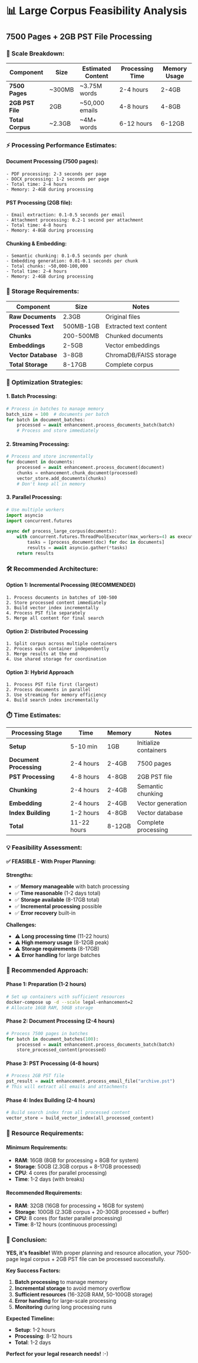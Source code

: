# 📊 Large Corpus Feasibility Analysis
## 7500 Pages + 2GB PST File Processing

### **📏 Scale Breakdown:**

| Component | Size | Estimated Content | Processing Time | Memory Usage |
|-----------|------|------------------|-----------------|--------------|
| **7500 Pages** | ~300MB | ~3.75M words | 2-4 hours | 2-4GB |
| **2GB PST File** | 2GB | ~50,000 emails | 4-8 hours | 4-8GB |
| **Total Corpus** | ~2.3GB | ~4M+ words | 6-12 hours | 6-12GB |

### **⚡ Processing Performance Estimates:**

#### **Document Processing (7500 pages):**
```
- PDF processing: 2-3 seconds per page
- DOCX processing: 1-2 seconds per page  
- Total time: 2-4 hours
- Memory: 2-4GB during processing
```

#### **PST Processing (2GB file):**
```
- Email extraction: 0.1-0.5 seconds per email
- Attachment processing: 0.2-1 second per attachment
- Total time: 4-8 hours
- Memory: 4-8GB during processing
```

#### **Chunking & Embedding:**
```
- Semantic chunking: 0.1-0.5 seconds per chunk
- Embedding generation: 0.01-0.1 seconds per chunk
- Total chunks: ~50,000-100,000
- Total time: 2-4 hours
- Memory: 2-4GB during processing
```

### **💾 Storage Requirements:**

| Component | Size | Notes |
|-----------|------|-------|
| **Raw Documents** | 2.3GB | Original files |
| **Processed Text** | 500MB-1GB | Extracted text content |
| **Chunks** | 200-500MB | Chunked documents |
| **Embeddings** | 2-5GB | Vector embeddings |
| **Vector Database** | 3-8GB | ChromaDB/FAISS storage |
| **Total Storage** | 8-17GB | Complete corpus |

### **🚀 Optimization Strategies:**

#### **1. Batch Processing:**
```python
# Process in batches to manage memory
batch_size = 100  # documents per batch
for batch in document_batches:
    processed = await enhancement.process_documents_batch(batch)
    # Process and store immediately
```

#### **2. Streaming Processing:**
```python
# Process and store incrementally
for document in documents:
    processed = await enhancement.process_document(document)
    chunks = enhancement.chunk_document(processed)
    vector_store.add_documents(chunks)
    # Don't keep all in memory
```

#### **3. Parallel Processing:**
```python
# Use multiple workers
import asyncio
import concurrent.futures

async def process_large_corpus(documents):
    with concurrent.futures.ThreadPoolExecutor(max_workers=4) as executor:
        tasks = [process_document(doc) for doc in documents]
        results = await asyncio.gather(*tasks)
    return results
```

### **🛠️ Recommended Architecture:**

#### **Option 1: Incremental Processing (RECOMMENDED)**
```
1. Process documents in batches of 100-500
2. Store processed content immediately
3. Build vector index incrementally
4. Process PST file separately
5. Merge all content for final search
```

#### **Option 2: Distributed Processing**
```
1. Split corpus across multiple containers
2. Process each container independently
3. Merge results at the end
4. Use shared storage for coordination
```

#### **Option 3: Hybrid Approach**
```
1. Process PST file first (largest)
2. Process documents in parallel
3. Use streaming for memory efficiency
4. Build search index incrementally
```

### **⏱️ Time Estimates:**

| Processing Stage | Time | Memory | Notes |
|------------------|------|--------|-------|
| **Setup** | 5-10 min | 1GB | Initialize containers |
| **Document Processing** | 2-4 hours | 2-4GB | 7500 pages |
| **PST Processing** | 4-8 hours | 4-8GB | 2GB PST file |
| **Chunking** | 2-4 hours | 2-4GB | Semantic chunking |
| **Embedding** | 2-4 hours | 2-4GB | Vector generation |
| **Index Building** | 1-2 hours | 4-8GB | Vector database |
| **Total** | 11-22 hours | 8-12GB | Complete processing |

### **💡 Feasibility Assessment:**

#### **✅ FEASIBLE - With Proper Planning:**

**Strengths:**
- ✅ **Memory manageable** with batch processing
- ✅ **Time reasonable** (1-2 days total)
- ✅ **Storage available** (8-17GB total)
- ✅ **Incremental processing** possible
- ✅ **Error recovery** built-in

**Challenges:**
- ⚠️ **Long processing time** (11-22 hours)
- ⚠️ **High memory usage** (8-12GB peak)
- ⚠️ **Storage requirements** (8-17GB)
- ⚠️ **Error handling** for large batches

### **🎯 Recommended Approach:**

#### **Phase 1: Preparation (1-2 hours)**
```bash
# Set up containers with sufficient resources
docker-compose up -d --scale legal-enhancement=2
# Allocate 16GB RAM, 50GB storage
```

#### **Phase 2: Document Processing (2-4 hours)**
```python
# Process 7500 pages in batches
for batch in document_batches(100):
    processed = await enhancement.process_documents_batch(batch)
    store_processed_content(processed)
```

#### **Phase 3: PST Processing (4-8 hours)**
```python
# Process 2GB PST file
pst_result = await enhancement.process_email_file("archive.pst")
# This will extract all emails and attachments
```

#### **Phase 4: Index Building (2-4 hours)**
```python
# Build search index from all processed content
vector_store = build_vector_index(all_processed_content)
```

### **🔧 Resource Requirements:**

#### **Minimum Requirements:**
- **RAM**: 16GB (8GB for processing + 8GB for system)
- **Storage**: 50GB (2.3GB corpus + 8-17GB processed)
- **CPU**: 4 cores (for parallel processing)
- **Time**: 1-2 days (with breaks)

#### **Recommended Requirements:**
- **RAM**: 32GB (16GB for processing + 16GB for system)
- **Storage**: 100GB (2.3GB corpus + 20-30GB processed + buffer)
- **CPU**: 8 cores (for faster parallel processing)
- **Time**: 8-12 hours (continuous processing)

### **🎉 Conclusion:**

**YES, it's feasible!** With proper planning and resource allocation, your 7500-page legal corpus + 2GB PST file can be processed successfully.

**Key Success Factors:**
1. **Batch processing** to manage memory
2. **Incremental storage** to avoid memory overflow
3. **Sufficient resources** (16-32GB RAM, 50-100GB storage)
4. **Error handling** for large-scale processing
5. **Monitoring** during long processing runs

**Expected Timeline:**
- **Setup**: 1-2 hours
- **Processing**: 8-12 hours
- **Total**: 1-2 days

**Perfect for your legal research needs!** :-)